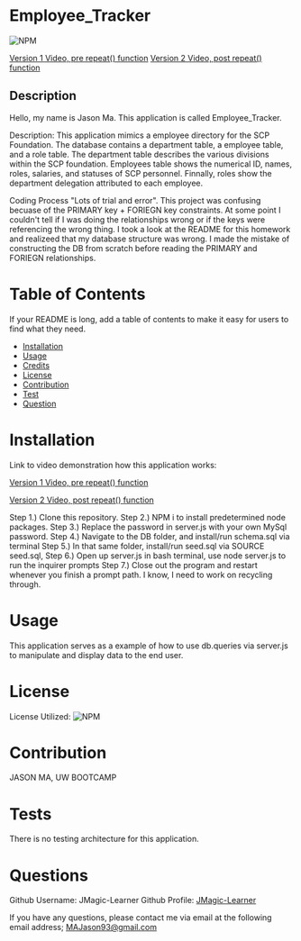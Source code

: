 
# Employee_Tracker
![NPM](https://img.shields.io/npm/l/inquirer)

[Version 1 Video, pre repeat() function](https://drive.google.com/file/d/1fvE6Ljvry9DV7eP8PaTQXCAv4YU1O7CI/view?usp=sharing)
[Version 2 Video, post repeat() function](https://drive.google.com/file/d/1AHeMJXj4cfLfohONvgtQjokRUWX8DCxs/view?usp=sharing)
## Description
Hello, my name is Jason Ma. This application is called Employee_Tracker.
              
Description:
This application mimics a employee directory for the SCP Foundation. The database contains a department table, a employee table, and a role table. The department table describes the various divisions within the SCP foundation. Employees table shows the numerical ID, names, roles, salaries, and statuses of SCP personnel. Finnally, roles show the department delegation attributed to each employee.             
          
Coding Process
"Lots of trial and error". This project was confusing becuase of the PRIMARY key + FORIEGN key constraints. At some point I couldn't tell if I was doing the relationships wrong or if the keys were referencing the wrong thing. I took a look at the README for this homework and realizeed that my database structure was wrong. I made the mistake of constructing the DB from scratch before reading the PRIMARY and FORIEGN relationships.
              
# Table of Contents 
If your README is long, add a table of contents to make it easy for users to find what they need.
- [Installation](##-Installation)
- [Usage](#Usage)
- [Credits](#Credits)
- [License](#license)
- [Contribution](#contribution)
- [Test](#test)
- [Question](#question)
              
# Installation

Link to video demonstration how this application works:

[Version 1 Video, pre repeat() function](https://drive.google.com/file/d/1fvE6Ljvry9DV7eP8PaTQXCAv4YU1O7CI/view?usp=sharing)

[Version 2 Video, post repeat() function](https://drive.google.com/file/d/1AHeMJXj4cfLfohONvgtQjokRUWX8DCxs/view?usp=sharing)
              

Step 1.) Clone this repository.
Step 2.) NPM i to install predetermined node packages.
Step 3.) Replace the password in server.js with your own MySql password.
Step 4.) Navigate to the DB folder, and install/run schema.sql via terminal
Step 5.) In that same folder, install/run seed.sql via SOURCE seed.sql,
Step 6.) Open up server.js in bash terminal, use node server.js to run the inquirer prompts
Step 7.) Close out the program and restart whenever you finish a prompt path. I know, I need to work on recycling through.
             
                     
# Usage
              
This application serves as a example of how to use db.queries via server.js to manipulate and display data to the end user.
                                      
          
# License
            
License Utilized: 
![NPM](https://img.shields.io/npm/l/inquirer)
                      
                      
# Contribution
JASON MA, UW BOOTCAMP
              
# Tests
There is no testing architecture for this application.
              
# Questions
Github Username: JMagic-Learner
Github Profile: 
[JMagic-Learner](https://github.com/JMagic-Learner)
              
If you have any questions, please contact me via email at the following email address;
MAJason93@gmail.com
